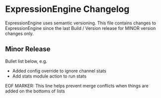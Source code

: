 # ExpressionEngine Changelog

ExpressionEngine uses semantic versioning. This file contains changes to ExpressionEngine since the last Build / Version release for MINOR version changes only.

## Minor Release

Bullet list below, e.g.
   - Added config override to ignore channel stats
   - Add stats module action to run stats


EOF MARKER: This line helps prevent merge conflicts when things are
added on the bottoms of lists
